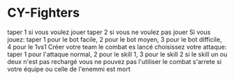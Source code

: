 # CY-Fighters
taper 1 si vous voulez jouer
taper 2 si vous ne voulez pas jouer
Si vous jouez:
taper 1 pour le bot facile, 2 pour le bot moyen, 3 pour le bot difficile, 4 pour le 1vs1
Créer votre team
le combat es lancé choisissez votre attaque:
taper 1 pour l'attaque normal, 2 pour le skill 1, 3 pour le skill 2
si le skill un ou deux n'est pas rechargé vous ne pouvez pas l'utiliser
le combat s'arrete si votre équipe ou celle de l'enemmi est mort
